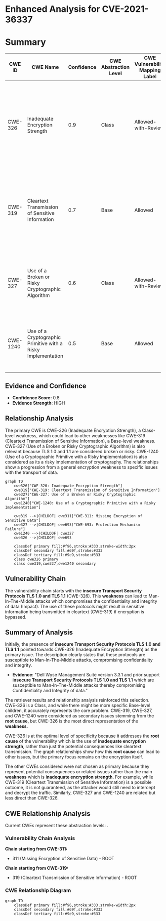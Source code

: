 # Enhanced Analysis for CVE-2021-36337

# Summary
| CWE ID | CWE Name | Confidence | CWE Abstraction Level | CWE Vulnerability Mapping Label | CWE-Vulnerability Mapping Notes |
|---|---|---|---|---|---|
| CWE-326 | Inadequate Encryption Strength | 0.9 | Class | Allowed-with-Review | Primary CWE: The vulnerability lies in the use of **insecure Transport Security Protocols TLS 1.0 and TLS 1.1**, which indicates inadequate encryption strength. |
| CWE-319 | Cleartext Transmission of Sensitive Information | 0.7 | Base | Allowed | Secondary Candidate: Using TLS 1.0 and TLS 1.1 could lead to sensitive information being transmitted in cleartext if the encryption is bypassed or compromised. |
| CWE-327 | Use of a Broken or Risky Cryptographic Algorithm | 0.6 | Class | Allowed-with-Review | Secondary Candidate: TLS 1.0 and TLS 1.1 are considered risky cryptographic algorithms due to known vulnerabilities. |
| CWE-1240 | Use of a Cryptographic Primitive with a Risky Implementation | 0.5 | Base | Allowed | Secondary Candidate: Usage of TLS 1.0 and 1.1 would classify as a risky implementation of cryptography. |

## Evidence and Confidence

*   **Confidence Score:** 0.8
*   **Evidence Strength:** HIGH

## Relationship Analysis
The primary CWE is CWE-326 (Inadequate Encryption Strength), a Class-level weakness, which could lead to other weaknesses like CWE-319 (Cleartext Transmission of Sensitive Information), a Base-level weakness. CWE-327 (Use of a Broken or Risky Cryptographic Algorithm) is also relevant because TLS 1.0 and 1.1 are considered broken or risky. CWE-1240 (Use of a Cryptographic Primitive with a Risky Implementation) is also considered as its a risky implementation of cryptography. The relationships show a progression from a general encryption weakness to specific issues with the transport of data.

```mermaid
graph TD
    cwe326["CWE-326: Inadequate Encryption Strength"]
    cwe319["CWE-319: Cleartext Transmission of Sensitive Information"]
    cwe327["CWE-327: Use of a Broken or Risky Cryptographic Algorithm"]
    cwe1240["CWE-1240: Use of a Cryptographic Primitive with a Risky Implementation"]
    
    cwe319 -->|CHILDOF| cwe311["CWE-311: Missing Encryption of Sensitive Data"]
    cwe327 -->|CHILDOF| cwe693["CWE-693: Protection Mechanism Failure"]
    cwe1240 -->|CHILDOF| cwe327
    cwe326 -->|CHILDOF| cwe693

    classDef primary fill:#f96,stroke:#333,stroke-width:2px
    classDef secondary fill:#69f,stroke:#333
    classDef tertiary fill:#9e9,stroke:#333
    class cwe326 primary
    class cwe319,cwe327,cwe1240 secondary
```

## Vulnerability Chain
The vulnerability chain starts with the **insecure Transport Security Protocols TLS 1.0 and TLS 1.1** (CWE-326). This **weakness** can lead to Man-In-The-Middle attacks which compromises the confidentiality and integrity of data (Impact). The use of these protocols might result in sensitive information being transmitted in cleartext (CWE-319) if encryption is bypassed.

## Summary of Analysis
Initially, the presence of **insecure Transport Security Protocols TLS 1.0 and TLS 1.1** pointed towards CWE-326 (Inadequate Encryption Strength) as the primary issue. The description clearly states that these protocols are susceptible to Man-In-The-Middle attacks, compromising confidentiality and integrity.

*   **Evidence:** "Dell Wyse Management Suite version 3.3.1 and prior support **insecure Transport Security Protocols TLS 1.0 and TLS 1.1** which are susceptible to Man-In-The-Middle attacks thereby compromising Confidentiality and Integrity of data."

The retriever results and relationship analysis reinforced this selection. CWE-326 is a Class, and while there might be more specific Base-level children, it accurately represents the core problem. CWE-319, CWE-327, and CWE-1240 were considered as secondary issues stemming from the **root cause**, but CWE-326 is the most direct representation of the **weakness**.

CWE-326 is at the optimal level of specificity because it addresses the **root cause** of the vulnerability which is the use of **inadequate encryption strength**, rather than just the potential consequences like cleartext transmission. The graph relationships show how this **root cause** can lead to other issues, but the primary focus remains on the encryption itself.

The other CWEs considered were not chosen as primary because they represent potential consequences or related issues rather than the main **weakness** which is **inadequate encryption strength**. For example, while CWE-319 (Cleartext Transmission of Sensitive Information) is a possible outcome, it is not guaranteed, as the attacker would still need to intercept and decrypt the traffic. Similarly, CWE-327 and CWE-1240 are related but less direct than CWE-326.


## CWE Relationship Analysis

Current CWEs represent these abstraction levels: .


### Vulnerability Chain Analysis

**Chain starting from CWE-311:**
- 311 (Missing Encryption of Sensitive Data) - ROOT


**Chain starting from CWE-319:**
- 319 (Cleartext Transmission of Sensitive Information) - ROOT



### CWE Relationship Diagram

```mermaid
graph TD
    classDef primary fill:#f96,stroke:#333,stroke-width:2px
    classDef secondary fill:#69f,stroke:#333
    classDef tertiary fill:#9e9,stroke:#333
```
